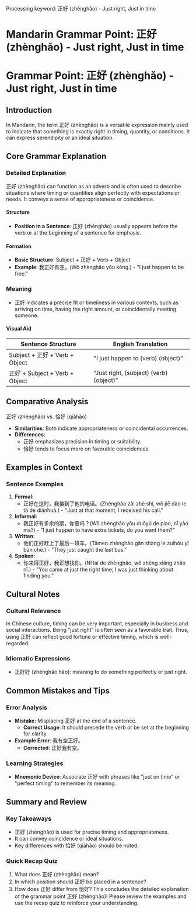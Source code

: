 Processing keyword: 正好 (zhènghǎo) - Just right, Just in time
# Mandarin Grammar Point: 正好 (zhènghǎo) - Just right, Just in time
# Grammar Point: 正好 (zhènghǎo) - Just right, Just in time
## Introduction
In Mandarin, the term 正好 (zhènghǎo) is a versatile expression mainly used to indicate that something is exactly right in timing, quantity, or conditions. It can express serendipity or an ideal situation.
## Core Grammar Explanation
### Detailed Explanation
正好 (zhènghǎo) can function as an adverb and is often used to describe situations where timing or quantities align perfectly with expectations or needs. It conveys a sense of appropriateness or coincidence.
#### Structure
- **Position in a Sentence**: 正好 (zhènghǎo) usually appears before the verb or at the beginning of a sentence for emphasis.
  
#### Formation
- **Basic Structure**: Subject + 正好 + Verb + Object
- **Example**: 我正好有空。(Wǒ zhènghǎo yǒu kòng.) - "I just happen to be free."
### Meaning
- 正好 indicates a precise fit or timeliness in various contexts, such as arriving on time, having the right amount, or coincidentally meeting someone.
#### Visual Aid
| Sentence Structure         | English Translation             |
|----------------------------|----------------------------------|
| Subject + 正好 + Verb + Object | "I just happen to (verb) (object)” |
| 正好 + Subject + Verb + Object | “Just right, (subject) (verb) (object)” |
## Comparative Analysis
正好 (zhènghǎo) vs. 恰好 (qiàhǎo)
- **Similarities**: Both indicate appropriateness or coincidental occurrences.
- **Differences**: 
  - 正好 emphasizes precision in timing or suitability.
  - 恰好 tends to focus more on favorable coincidences.
## Examples in Context
### Sentence Examples
1. **Formal**: 
   - 正好在这时，我接到了他的电话。(Zhènghǎo zài zhè shí, wǒ jiē dào le tā de diànhuà.) - "Just at that moment, I received his call."
2. **Informal**: 
   - 我正好有多余的票，你要吗？(Wǒ zhènghǎo yǒu duōyú de piào, nǐ yào ma?) - "I just happen to have extra tickets, do you want them?"
3. **Written**: 
   - 他们正好赶上了最后一班车。(Tāmen zhènghǎo gǎn shàng le zuìhòu yī bān chē.) - "They just caught the last bus."
4. **Spoken**: 
   - 你来得正好，我正想找你。(Nǐ lái de zhènghǎo, wǒ zhèng xiǎng zhǎo nǐ.) - "You came at just the right time; I was just thinking about finding you."
## Cultural Notes
### Cultural Relevance
In Chinese culture, timing can be very important, especially in business and social interactions. Being "just right" is often seen as a favorable trait. Thus, using 正好 can reflect good fortune or effective timing, which is well-regarded.
### Idiomatic Expressions
- 正好好 (zhènghǎo hǎo): meaning to do something perfectly or just right.
## Common Mistakes and Tips
### Error Analysis
- **Mistake**: Misplacing 正好 at the end of a sentence.
  - **Correct Usage**: It should precede the verb or be set at the beginning for clarity.
- **Example Error**: 我有空正好。
  - **Corrected**: 正好我有空。
### Learning Strategies
- **Mnemonic Device**: Associate 正好 with phrases like "just on time" or "perfect timing" to remember its meaning.
  
## Summary and Review
### Key Takeaways
- 正好 (zhènghǎo) is used for precise timing and appropriateness.
- It can convey coincidence or ideal situations.
- Key differences with 恰好 (qiàhǎo) should be noted.
### Quick Recap Quiz
1. What does 正好 (zhènghǎo) mean?
2. In which position should 正好 be placed in a sentence?
3. How does 正好 differ from 恰好?
This concludes the detailed explanation of the grammar point 正好 (zhènghǎo)! Please review the examples and use the recap quiz to reinforce your understanding.
